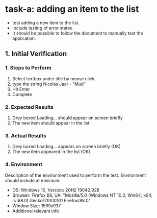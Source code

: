 # task-a: adding an item to the list

- test adding a new item to the list.
- Include testing of error states.
- It should be possible to follow the document to manually test the
  application.

## 1. Initial Verification

### 1. Steps to Perform

1. Select textbox under title by mouse click.
2. type the string Nicolas Jaar - "Mud"
3. Hit Enter
4. Complete

### 2. Expected Results

1. Grey boxed Loading... should appear on screen briefly
2. The new item should appear in the list

### 3. Actual Results

1. Grey boxed Loading... appears on screen briefly (OK)
2. The new item appeared in the list (OK)

### 4. Environment

Description of the environment used to perform the test. Environment should include at minimum:

- OS: Windows 10, Version: 20H2 19042.928
- Browser: Firefox 88, UA: "Mozilla/5.0 (Windows NT 10.0; Win64; x64; rv:88.0) Gecko/20100101 Firefox/88.0"
- Window Size: 1599x937
- Additional relevant info


